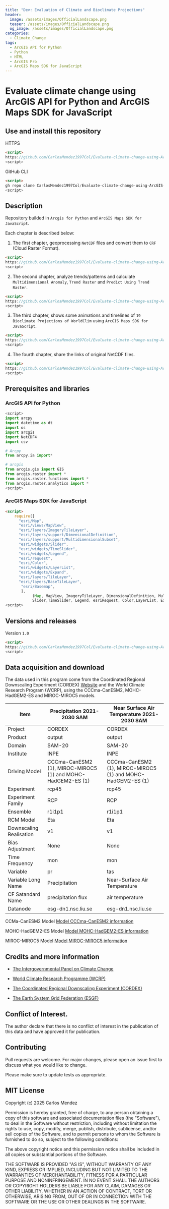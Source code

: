 ```yaml
---
title: "Dev: Evaluation of Climate and Bioclimate Projections"
header:
  image: /assets/images/OfficialLandscape.png
  teaser: /assets/images/OfficialLandscape.png
  og_image: /assets/images/OfficialLandscape.png
categories:
  - Climate_Change
tags:
  - ArcGIS API for Python
  - Python
  - HTML
  - ArcGIS Pro
  - ArcGIS Maps SDK for JavaScript
---
```



# Evaluate climate change using ArcGIS API for Python and ArcGIS Maps SDK for JavaScript

## Use and install this repository

HTTPS
```html
<script>
https://github.com/CarlosMendez1997Col/Evaluate-climate-change-using-ArcGIS-API-for-Python-and-ArcGIS-Maps-SDK-for-JavaScript.git
<script>
```

GitHub CLI
```html
<script>
gh repo clone CarlosMendez1997Col/Evaluate-climate-change-using-ArcGIS-API-for-Python-and-ArcGIS-Maps-SDK-for-JavaScript
<script>
```

## Description

Repository builded in `Arcgis for Python` and `ArcGIS Maps SDK for JavaScript`.

Each chapter is described below:

1. The first chapter, geoprocessing `NetCDF` files and convert them to `CRF` (Cloud Raster Format).
```html
<script>
https://github.com/CarlosMendez1997Col/Evaluate-climate-change-using-ArcGIS-API-for-Python-and-ArcGIS-Maps-SDK-for-JavaScript/tree/main/1.%20Geoprocessing%20NetCDF%20data
<script>
``` 
2. The second chapter, analyze trends/patterns and calculate `Multidimensional Anomaly`, `Trend Raster` and `Predict Using Trend Raster`.
```html
<script>
https://github.com/CarlosMendez1997Col/Evaluate-climate-change-using-ArcGIS-API-for-Python-and-ArcGIS-Maps-SDK-for-JavaScript/tree/main/2.%20Analysis%20of%20trends%20and%20patterns%20using%20multidimensional%20data
<script>
```
3. The third chapter, shows some animations and timelines of `19 Bioclimate Projections of WorldClim` using `ArcGIS Maps SDK for JavaScript`. 
```html
<script>
https://github.com/CarlosMendez1997Col/Evaluate-climate-change-using-ArcGIS-API-for-Python-and-ArcGIS-Maps-SDK-for-JavaScript/tree/main/3.%20Animations%20and%20timeline%20of%20climate%20projections
<script>
```
4. The fourth chapter, share the links of original NetCDF files.
```html
<script>
https://github.com/CarlosMendez1997Col/Evaluate-climate-change-using-ArcGIS-API-for-Python-and-ArcGIS-Maps-SDK-for-JavaScript/tree/main/4.%20Data%20and%20files
<script>
```

## Prerequisites and libraries

### ArcGIS API for Python

```python
<script>
import arcpy
import datetime as dt
import os
import arcgis
import NetCDF4
import csv

# Arcpy
from arcpy.ia import*

# arcgis
from arcgis.gis import GIS
from arcgis.raster import *
from arcgis.raster.functions import *
from arcgis.raster.analytics import *
<script>
```
### ArcGIS Maps SDK for JavaScript

```html
<script>
    require([
      "esri/Map",
      "esri/views/MapView",
      "esri/layers/ImageryTileLayer",
      "esri/layers/support/DimensionalDefinition",
      "esri/layers/support/MultidimensionalSubset",    
      "esri/widgets/Slider",
      "esri/widgets/TimeSlider",
      "esri/widgets/Legend",
      "esri/request",
      "esri/Color",
      "esri/widgets/LayerList",
      "esri/widgets/Expand",
      "esri/layers/TileLayer",
      "esri/layers/BaseTileLayer", 
       "esri/Basemap",
       ], 
            (Map, MapView, ImageryTileLayer, DimensionalDefinition, MultidimensionalSubset,
            Slider,TimeSlider, Legend, esriRequest, Color,LayerList, Expand, TileLayer, BaseTileLayer,Basemap) =>  
<script>
```
## Versions and releases

Version `1.0`

```HTML
<script>
https://github.com/CarlosMendez1997Col/Evaluate-climate-change-using-ArcGIS-API-for-Python-and-ArcGIS-Maps-SDK-for-JavaScript/releases
<script>
```

## Data acquisition and download

The data used in this program come from the Coordinated Regional Downscaling Experiment (CORDEX) [Website](https://esgf-node.ipsl.upmc.fr/projects/esgf-ipsl/) and the World Climate Research Program (WCRP), using the CCCma-CanESM2, MOHC-HadGEM2-ES and MIROC-MIROC5 models.


| Item                    | Precipitation 2021-2030 SAM                                 | Near Surface Air Temperature 2021-2030 SAM                  |
|-------------------------|-------------------------------------------------------------|-------------------------------------------------------------|
| Project                 | CORDEX                                                      | CORDEX                                                      |
| Product                 | output                                                      | output                                                      |
| Domain                  | SAM-20                                                      | SAM-20                                                      |
| Institute               | INPE                                                        | INPE                                                        |
| Driving Model           | CCCma-CanESM2 (1), MIROC-MIROC5 (1) and MOHC-HadGEM2-ES (1) | CCCma-CanESM2 (1), MIROC-MIROC5 (1) and MOHC-HadGEM2-ES (1) |
| Experiment              | rcp45                                                       | rcp45                                                       |
| Experiment Family       | RCP                                                         | RCP                                                         |
| Ensemble                | r1i1p1                                                      | r1i1p1                                                      |
| RCM Model               | Eta                                                         | Eta                                                         |
| Downscaling Realisation | v1                                                          | v1                                                          |
| Bias Adjustment         | None                                                        | None                                                        |
| Time Frequency          | mon                                                         | mon                                                         |
| Variable                | pr                                                          | tas                                                         |
| Variable Long Name      | Precipitation                                               | Near-Surface Air Temperature                                |
| CF Satandard Name       | precipitation flux                                          | air temperature                                             |
| Datanode                | esg-dn1.nsc.liu.se                                          | esg-dn1.nsc.liu.se                                          |

CCMa-CanESM2 Model
[Model CCCma-CanESM2 information](https://climate-modelling.canada.ca/climatemodeldata/cgcm4/CanESM2/index.shtml)

MOHC-HadGEM2-ES Model
[Model MOHC-HadGEM2-ES information](https://www.metoffice.gov.uk/research/approach/modelling-systems/unified-model/climate-models/hadgem2)

MIROC-MIROC5 Model 
[Model MIROC-MIROC5 information](https://catalogue.ceda.ac.uk/uuid/d90ca0077e3344c7840ca56e49f89ee7/?jump=related-docs-anchor)

## Credits and more information

* [The Intergovernmental Panel on Climate Change](https://www.ipcc.ch/)

* [World Climate Research Programme (WCRP)](https://www.wcrp-climate.org/)

* [The Coordinated Regional Downscaling Experiment (CORDEX)](https://cordex.org/)

* [The Earth System Grid Federation (ESGF)](https://esgf.llnl.gov/)

## Conflict of Interest.

The author declare that there is no conflict of interest in the publication of this data and have approved it for publication.

## Contributing

Pull requests are welcome. For major changes, please open an issue first to discuss what you would like to change.

Please make sure to update tests as appropriate. 

## MIT License

Copyright (c) 2025 Carlos Mendez

Permission is hereby granted, free of charge, to any person obtaining a copy of this software and associated documentation files (the "Software"), to deal in the Software without restriction, including without limitation the rights to use, copy, modify, merge, publish, distribute, sublicense, and/or sell copies of the Software, and to permit persons to whom the Software is furnished to do so, subject to the following conditions:

The above copyright notice and this permission notice shall be included in all copies or substantial portions of the Software.

THE SOFTWARE IS PROVIDED "AS IS", WITHOUT WARRANTY OF ANY KIND, EXPRESS OR IMPLIED, INCLUDING BUT NOT LIMITED TO THE WARRANTIES OF MERCHANTABILITY, FITNESS FOR A PARTICULAR PURPOSE AND NONINFRINGEMENT. IN NO EVENT SHALL THE AUTHORS OR COPYRIGHT HOLDERS BE LIABLE FOR ANY CLAIM, DAMAGES OR OTHER LIABILITY, WHETHER IN AN ACTION OF CONTRACT, TORT OR OTHERWISE, ARISING FROM, OUT OF OR IN CONNECTION WITH THE SOFTWARE OR THE USE OR OTHER DEALINGS IN THE SOFTWARE.
